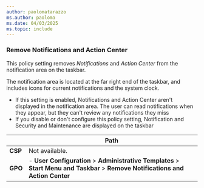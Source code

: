 ```yaml
---
author: paolomatarazzo
ms.author: paoloma
ms.date: 04/03/2025
ms.topic: include
---
```


### Remove Notifications and Action Center

This policy setting removes *Notifications* and *Action Center* from the notification area on the taskbar.

The notification area is located at the far right end of the taskbar, and includes icons for current notifications and the system clock.

- If this setting is enabled, Notifications and Action Center aren't displayed in the notification area. The user can read notifications when they appear, but they can't review any notifications they miss
- If you disable or don't configure this policy setting, Notification and Security and Maintenance are displayed on the taskbar

|  | Path |
|--|--|
| **CSP** | Not available. |
| **GPO** | - **User Configuration** > **Administrative Templates** > **Start Menu and Taskbar** > **Remove Notifications and Action Center**|
